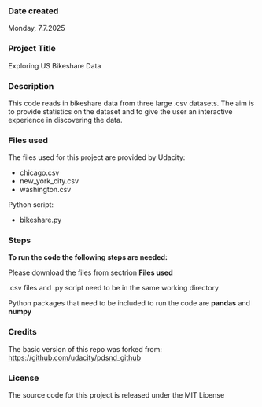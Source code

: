 
### Date created
Monday, 7.7.2025

### Project Title
Exploring US Bikeshare Data

### Description
This code reads in bikeshare data from three large .csv datasets. The aim is to provide statistics on the dataset and to give the user an interactive experience in discovering the data.

### Files used
The files used for this project are provided by Udacity:
- chicago.csv
- new_york_city.csv
- washington.csv

Python script:
- bikeshare.py

### Steps
**To run the code the following steps are needed:**

Please download the files from sectrion **Files used**

.csv files and .py script need to be in the same working directory

Python packages that need to be included to run the code are **pandas** and **numpy**

### Credits

The basic version of this repo was forked from: https://github.com/udacity/pdsnd_github

### License

The source code for this project is released under the MIT License